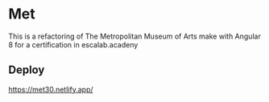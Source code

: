 #  Met

This is a refactoring of The Metropolitan Museum of Arts make with Angular 8 for a certification in escalab.acadeny

## Deploy

https://met30.netlify.app/
